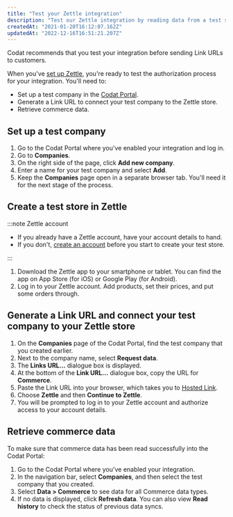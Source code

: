 ```yaml
---
title: "Test your Zettle integration"
description: "Test our Zettle integration by reading data from a test store to a test company"
createdAt: "2021-01-20T16:12:07.162Z"
updatedAt: "2022-12-16T16:51:21.207Z"
---
```


Codat recommends that you test your integration before sending Link URLs to customers.

When you've [set up Zettle](/integrations/commerce/zettle/commerce-zettle-setup), you're ready to test the authorization process for your integration. You'll need to:

- Set up a test company in the [Codat Portal](https://app.codat.io).
- Generate a Link URL to connect your test company to the Zettle store.
- Retrieve commerce data.

## Set up a test company

1. Go to the Codat Portal where you've enabled your integration and log in.
2. Go to **Companies**.
3. On the right side of the page, click **Add new company**.
4. Enter a name for your test company and select **Add**.
5. Keep the **Companies** page open in a separate browser tab. You'll need it for the next stage of the process.

## Create a test store in Zettle

:::note Zettle account

- If you already have a Zettle account, have your account details to hand.
- If you don't, <a href="https://register.izettle.com//" target="_blank">create an account</a> before you start to create your test store.

:::

1. Download the Zettle app to your smartphone or tablet. You can find the app on App Store (for iOS) or Google Play (for Android).
2. Log in to your Zettle account. Add products, set their prices, and put some orders through.

## Generate a Link URL and connect your test company to your Zettle store

1. On the **Companies** page of the Codat Portal, find the test company that you created earlier.
2. Next to the company name, select **Request data**.
3. The **Links URL...** dialogue box is displayed.
4. At the bottom of the **Link URL...** dialogue box, copy the URL for **Commerce**.
5. Paste the Link URL into your browser, which takes you to [Hosted Link](/auth-flow/authorize-hosted-link).
6. Choose **Zettle** and then **Continue to Zettle**.
7. You will be prompted to log in to your Zettle account and authorize access to your account details.

## Retrieve commerce data

To make sure that commerce data has been read successfully into the Codat Portal:

1. Go to the Codat Portal where you've enabled your integration.
2. In the navigation bar, select **Companies**, and then select the test company that you created.
3. Select **Data > Commerce** to see data for all Commerce data types.
4. If no data is displayed, click **Refresh data**. You can also view **Read history** to check the status of previous data syncs.
